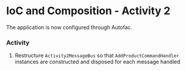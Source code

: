 ﻿# IoC and Composition - Activity 2

The application is now configured through Autofac.

### Activity

 1. Restructure `Activity2MessageBus` so that `AddProductCommandHandler` instances are
    constructed and disposed for each message handled

